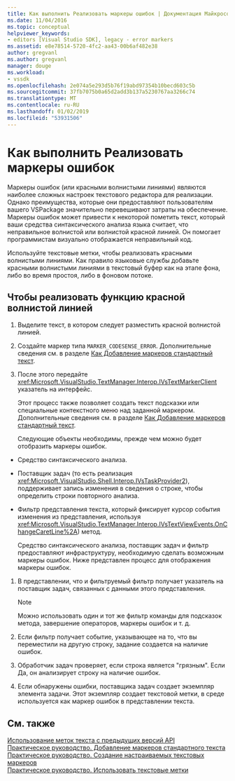 ```yaml
---
title: Как выполнить Реализовать маркеры ошибок | Документация Майкрософт
ms.date: 11/04/2016
ms.topic: conceptual
helpviewer_keywords:
- editors [Visual Studio SDK], legacy - error markers
ms.assetid: e8e78514-5720-4fc2-aa43-00b6af482e38
author: gregvanl
ms.author: gregvanl
manager: douge
ms.workload:
- vssdk
ms.openlocfilehash: 2e074a5e293d5b76f19abd97354b10becd603c5b
ms.sourcegitcommit: 37fb7075b0a65d2add3b137a5230767aa3266c74
ms.translationtype: MT
ms.contentlocale: ru-RU
ms.lasthandoff: 01/02/2019
ms.locfileid: "53931506"
---
```

# <a name="how-to-implement-error-markers"></a>Как выполнить Реализовать маркеры ошибок
Маркеры ошибок (или красными волнистыми линиями) являются наиболее сложных настроек текстового редактора для реализации. Однако преимущества, которые они предоставляют пользователям вашего VSPackage значительно перевешивают затраты на обеспечение. Маркеры ошибок может привести к некоторой пометить текст, который ваши средства синтаксического анализа языка считает, что неправильное волнистой или волнистой красной линией. Он помогает программистам визуально отображается неправильный код.  
  
 Используйте текстовые метки, чтобы реализовать красными волнистыми линиями. Как правило языковые службы добавьте красными волнистыми линиями в текстовый буфер как на этапе фона, либо во время простоя, либо в фоновом потоке.  
  
## <a name="to-implement-the-red-wavy-underline-feature"></a>Чтобы реализовать функцию красной волнистой линией  
  
1. Выделите текст, в котором следует разместить красной волнистой линией.  
  
2. Создайте маркер типа `MARKER_CODESENSE_ERROR`. Дополнительные сведения см. в разделе [Как Добавление маркеров стандартный текст](../extensibility/how-to-add-standard-text-markers.md).  
  
3. После этого передайте <xref:Microsoft.VisualStudio.TextManager.Interop.IVsTextMarkerClient> указатель на интерфейс.  
  
   Этот процесс также позволяет создать текст подсказки или специальные контекстного меню над заданной маркером. Дополнительные сведения см. в разделе [Как Добавление маркеров стандартный текст](../extensibility/how-to-add-standard-text-markers.md).  
  
   Следующие объекты необходимы, прежде чем можно будет отобразить маркеры ошибок.  
  
- Средство синтаксического анализа.  
  
- Поставщик задач (то есть реализация <xref:Microsoft.VisualStudio.Shell.Interop.IVsTaskProvider2>), поддерживает запись изменения в сведения о строке, чтобы определить строки повторного анализа.  
  
- Фильтр представления текста, который фиксирует курсор события изменения из представления, используя <xref:Microsoft.VisualStudio.TextManager.Interop.IVsTextViewEvents.OnChangeCaretLine%2A>) метод.  
  
  Средство синтаксического анализа, поставщик задач и фильтр предоставляют инфраструктуру, необходимую сделать возможным маркеры ошибок. Ниже представлен процесс для отображения маркеры ошибок.  
  
1.  В представлении, что и фильтруемый фильтр получает указатель на поставщик задач, связанных с данными этого представления.  
  
    > [!NOTE]
    >  Можно использовать один и тот же фильтр команды для подсказок метода, завершение операторов, маркеры ошибок и т. д.  
  
2.  Если фильтр получает событие, указывающее на то, что вы переместили на другую строку, задание создается на наличие ошибок.  
  
3.  Обработчик задач проверяет, если строка является "грязным". Если Да, он анализирует строку на наличие ошибок.  
  
4.  Если обнаружены ошибки, поставщика задач создает экземпляр элемента задачи. Этот экземпляр создает текстовой метки, в среде используется как маркер ошибок в представлении текста.  
  
## <a name="see-also"></a>См. также  
 [Использование меток текста с предыдущих версий API](../extensibility/using-text-markers-with-the-legacy-api.md)   
 [Практическое руководство. Добавление маркеров стандартного текста](../extensibility/how-to-add-standard-text-markers.md)   
 [Практическое руководство. Создание настраиваемых текстовых маркеров](../extensibility/how-to-create-custom-text-markers.md)   
 [Практическое руководство. Использовать текстовые метки](../extensibility/how-to-use-text-markers.md)
